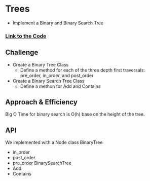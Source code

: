 # Trees
+ Implement a Binary and Binary Search Tree

### [Link to the Code](../../data_structures/binary_tree.py)

## Challenge
+ Create a Binary Tree Class
  + Define a method for each of the three depth first traversals: pre_order, in_order, and post_order
+ Create a Binary Search Tree Class
  + Define a methon for Add and Contains

## Approach & Efficiency
Big O Time for binary search is O(h) base on the height of the tree.

## API
We implemented with a Node class
BinaryTree
+ in_order
+ post_order
+ pre_order
BinarySearchTree
+ Add
+ Contains
